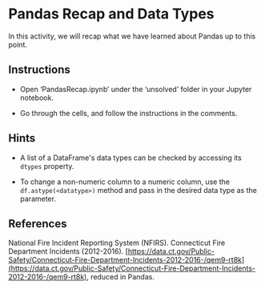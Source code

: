 # Pandas Recap and Data Types

In this activity, we will recap what we have learned about Pandas up to this point.

## Instructions

* Open ‘PandasRecap.ipynb’ under the ‘unsolved’ folder in your Jupyter notebook.

* Go through the cells, and follow the instructions in the comments.

## Hints

* A list of a DataFrame's data types can be checked by accessing its `dtypes` property.

* To change a non-numeric column to a numeric column, use the `df.astype(<datatype>)` method and pass in the desired data type as the parameter.

## References

National Fire Incident Reporting System (NFIRS). Connecticut Fire Department Incidents (2012-2016). [https://data.ct.gov/Public-Safety/Connecticut-Fire-Department-Incidents-2012-2016-/qem9-rt8k](https://data.ct.gov/Public-Safety/Connecticut-Fire-Department-Incidents-2012-2016-/qem9-rt8k), reduced in Pandas.

